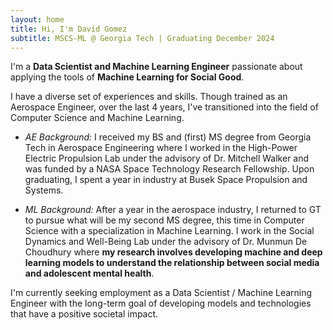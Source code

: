 ```yaml
---
layout: home
title: Hi, I'm David Gomez
subtitle: MSCS-ML @ Georgia Tech | Graduating December 2024
---
```


I'm a **Data Scientist and Machine Learning Engineer** passionate about applying the tools of **Machine Learning for Social Good**.

I have a diverse set of experiences and skills. Though trained as an Aerospace Engineer, over the last 4 years, I've transitioned into the field of Computer Science and Machine Learning.

- *AE Background:* I received my BS and (first) MS degree from Georgia Tech in Aerospace Engineering where I worked in the High-Power Electric Propulsion Lab under the advisory of Dr. Mitchell Walker and was funded by a NASA Space Technology Research Fellowship. Upon graduating, I spent a year in industry at Busek Space Propulsion and Systems.

- *ML Background:* After a year in the aerospace industry, I returned to GT to pursue what will be my second MS degree, this time in Computer Science with a specialization in Machine Learning. I work in the Social Dynamics and Well-Being Lab under the advisory of Dr. Munmun De Choudhury where **my research involves developing machine and deep learning models to understand the relationship between social media and adolescent mental health**. 

I'm currently seeking employment as a Data Scientist / Machine Learning Engineer with the long-term goal of developing models and technologies that have a positive societal impact.